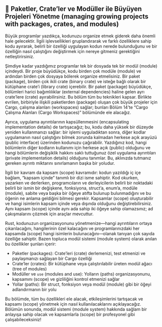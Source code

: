 ## 🧭 Paketler, Crate’ler ve Modüller ile Büyüyen Projeleri Yönetme (managing growing projects with packages, crates, and modules)

Büyük programlar yazdıkça, kodunuzu organize etmek giderek daha önemli hale gelecektir. İlgili işlevsellikleri gruplandırarak ve farklı özelliklere sahip kodu ayırarak, belirli bir özelliği uygulayan kodun nerede bulunduğunu ve bir özelliğin nasıl çalıştığını değiştirmek için nereye gitmeniz gerektiğini netleştirirsiniz.

Şimdiye kadar yazdığımız programlar tek bir dosyada tek bir modül (module) içindeydi. Bir proje büyüdükçe, kodu birden çok modüle (module) ve ardından birden çok dosyaya bölerek organize etmelisiniz. Bir paket (package), birden çok ikili crate (binary crate) ve isteğe bağlı olarak bir kütüphane crate’i (library crate) içerebilir. Bir paket (package) büyüdükçe, bölümleri harici bağımlılıklar (external dependencies) haline gelen ayrı crate’lere (crate) ayırabilirsiniz. Bu bölüm tüm bu teknikleri kapsar. Birlikte evrilen, birbiriyle ilişkili paketlerden (package) oluşan çok büyük projeler için Cargo, çalışma alanları (workspaces) sağlar; bunları Bölüm 14’te “Cargo Çalışma Alanları (Cargo Workspaces)” bölümünde ele alacağız.

Ayrıca, uygulama ayrıntılarının kapsüllenmesini (encapsulating implementation details) de tartışacağız; bu, kodu daha yüksek bir düzeyde yeniden kullanmanızı sağlar: bir işlemi uyguladıktan sonra, diğer kodlar uygulamanın nasıl çalıştığını bilmek zorunda kalmadan herkese açık arayüzü (public interface) üzerinden kodunuzu çağırabilir. Yazdığınız kod, hangi bölümlerin diğer kodların kullanımı için herkese açık (public) olduğunu ve hangi bölümlerin değişiklik hakkını saklı tuttuğunuz özel uygulama ayrıntıları (private implementation details) olduğunu tanımlar. Bu, aklınızda tutmanız gereken ayrıntı miktarını sınırlamanın başka bir yoludur.

İlgili bir kavram da kapsam (scope) kavramıdır: kodun yazıldığı iç içe bağlam, “kapsam içinde” tanımlı bir dizi isme sahiptir. Kod okurken, yazarken ve derlerken, programcıların ve derleyicilerin belirli bir noktadaki belirli bir ismin bir değişkene, fonksiyona, struct’a, enum’a, modüle (module), sabite veya başka bir öğeye atıfta bulunup bulunmadığını ve bu öğenin ne anlama geldiğini bilmesi gerekir. Kapsamlar (scope) oluşturabilir ve hangi isimlerin kapsam içinde veya dışında olduğunu değiştirebilirsiniz. Aynı kapsam (scope) içinde aynı ada sahip iki öğeye sahip olamazsınız; ad çakışmalarını çözmek için araçlar mevcuttur.

Rust, kodunuzun organizasyonunu yönetmenize—hangi ayrıntıların ortaya çıkarılacağını, hangilerinin özel kalacağını ve programlarınızdaki her kapsamda (scope) hangi isimlerin bulunacağını—olanak tanıyan çok sayıda özelliğe sahiptir. Bazen topluca modül sistemi (module system) olarak anılan bu özellikler şunları içerir:

* Paketler (packages): Crate’leri (crate) derlemenizi, test etmenizi ve paylaşmanızı sağlayan bir Cargo özelliği
* Crate’ler (crates): Bir kütüphane veya çalıştırılabilir üreten modül ağacı (tree of modules)
* Modüller ve `use` (modules and use): Yolların (paths) organizasyonunu, kapsamını (scope) ve gizliliğini kontrol etmenizi sağlar
* Yollar (paths): Bir struct, fonksiyon veya modül (module) gibi bir öğeyi adlandırmanın bir yolu

Bu bölümde, tüm bu özellikleri ele alacak, etkileşimlerini tartışacak ve kapsamı (scope) yönetmek için nasıl kullanılacaklarını açıklayacağız. Bölümün sonunda, modül sistemi (module system) hakkında sağlam bir anlayışa sahip olacak ve kapsamlarla (scope) bir profesyonel gibi çalışabileceksiniz!
